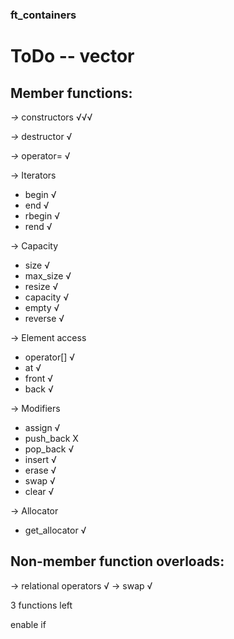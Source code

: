 ### ft_containers

# ToDo -- vector

## Member functions:

*->* constructors √√√

*->* destructor   √

*->* operator=    √

-> Iterators
* begin			√
* end			√
* rbegin		√
* rend			√

-> Capacity
* size			√
* max_size		√
* resize		√
* capacity		√
* empty			√
* reverse		√

-> Element access
* operator[]	√
* at			√
* front			√
* back			√

-> Modifiers
* assign		√
* push_back		X
* pop_back		√
* insert		√
* erase			√
* swap			√
* clear			√

-> Allocator
* get_allocator √

## Non-member function overloads:

-> relational operators √
-> swap					√

3 functions left

enable if
